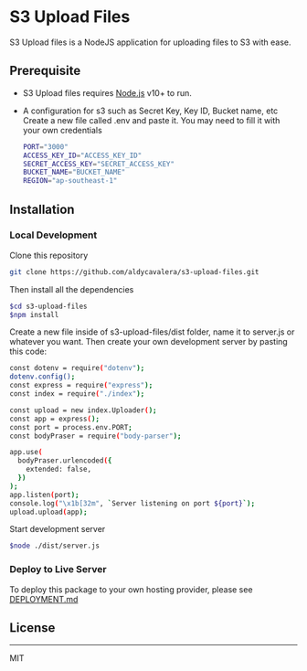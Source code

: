 # S3 Upload Files

S3 Upload files is a NodeJS application for uploading files to S3 with ease.

## Prerequisite

- S3 Upload files requires [Node.js](https://nodejs.org/) v10+ to run.
- A configuration for s3 such as Secret Key, Key ID, Bucket name, etc\
  Create a new file called .env and paste it. You may need to fill it with your own credentials

  ```sh
  PORT="3000"
  ACCESS_KEY_ID="ACCESS_KEY_ID"
  SECRET_ACCESS_KEY="SECRET_ACCESS_KEY"
  BUCKET_NAME="BUCKET_NAME"
  REGION="ap-southeast-1"
  ```

## Installation

### Local Development

Clone this repository

```sh
git clone https://github.com/aldycavalera/s3-upload-files.git
```

Then install all the dependencies

```sh
$cd s3-upload-files
$npm install
```

Create a new file inside of s3-upload-files/dist folder, name it to server.js or whatever you want. Then create your own development server by pasting this code:

```sh
const dotenv = require("dotenv");
dotenv.config();
const express = require("express");
const index = require("./index");

const upload = new index.Uploader();
const app = express();
const port = process.env.PORT;
const bodyPraser = require("body-parser");

app.use(
  bodyPraser.urlencoded({
    extended: false,
  })
);
app.listen(port);
console.log("\x1b[32m", `Server listening on port ${port}`);
upload.upload(app);
```

Start development server

```sh
$node ./dist/server.js
```

### Deploy to Live Server

To deploy this package to your own hosting provider, please see [DEPLOYMENT.md](https://github.com/aldycavalera/s3-upload-files/blob/main/DEPLOYMENT.md)

## License

---

MIT
